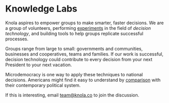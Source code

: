# Knowledge Labs

Knola aspires to empower groups to make smarter, faster decisions. We are a group of volunteers, performing [experiments](./process) in the field of _decision technology_, and building tools to help groups replicate successful processes.

Groups range from large to small: governments and communities, businesses and cooperatives, teams and families. If our work is successful, decision technology could contribute to every decision from your next President to your next vacation.

Microdemocracy is one way to apply these techniques to national decisions. Americans might find it easy to understand by [comparison](./microdemocracy) with their contemporary political system.

If this is interesting, email [team@knola.co](mailto:team@knola.co) to join the discussion.
